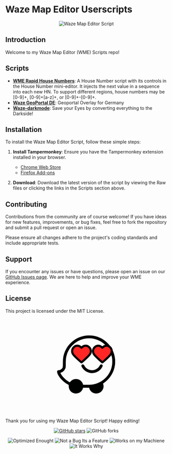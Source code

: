# Waze Map Editor Userscripts

<p align="center">
  <img src="https://media0.giphy.com/media/R7ajSIzQabEsX6nEUQ/giphy.gif" alt="Waze Map Editor Script" />
</p>

## Introduction

Welcome to my Waze Map Editor (WME) Scripts repo!

## Scripts

- [**WME Rapid House Numbers**](https://github.com/SaiCode-DEV/Waze-Scripts/raw/main/WME%20Rapid%20House%20Numbers.user.js): A House Number script with its controls in the House Number mini-editor. It injects the next value in a sequence into each new HN. To support different regions, house numbers may be [0-9]+, [0-9]+[a-z]+, or [0-9]+-[0-9]+.
- [**Waze GeoPortal DE**](https://github.com/SaiCode-DEV/Waze-Scripts/raw/main/Waze%20GeoPortal%20DE.user.js): Geoportal Overlay for Germany
- [**Waze-darkmode**](https://github.com/SaiCode-DEV/Waze-Scripts/raw/main/Waze-darkmode.user.js): Save your Eyes by converting everything to the Darkside!

## Installation

To install the Waze Map Editor Script, follow these simple steps:

1. **Install Tampermonkey**: Ensure you have the Tampermonkey extension installed in your browser.
   - [Chrome Web Store](https://chrome.google.com/webstore/detail/tampermonkey/dhdgffkkebhmkfjojejmpbldmpobfkfo?hl=en)
   - [Firefox Add-ons](https://addons.mozilla.org/en-US/firefox/addon/tampermonkey/)
     
2. **Download**: Download the latest version of the script by viewing the Raw files or clicking the links in the Scripts section above.



## Contributing

Contributions from the community are of course welcome! If you have ideas for new features, improvements, or bug fixes, feel free to fork the repository and submit a pull request or open an issue.

Please ensure all changes adhere to the project's coding standards and include appropriate tests.

## Support

If you encounter any issues or have questions, please open an issue on our [GitHub Issues page](https://github.com/SaiCode-DEV/Waze-Scripts/issues). We are here to help and improve your WME experience.

## License

This project is licensed under the MIT License.

<p align="center">
<svg
   width="210"
   height="297"
   viewBox="0 0 210 297"
   version="1.1"
   id="svg1"
   xml:space="preserve"
   inkscape:version="1.3.2 (091e20e, 2023-11-25, custom)"
   sodipodi:docname="Waze.svg"
   xmlns:inkscape="http://www.inkscape.org/namespaces/inkscape"
   xmlns:sodipodi="http://sodipodi.sourceforge.net/DTD/sodipodi-0.dtd"
   xmlns="http://www.w3.org/2000/svg"
   xmlns:svg="http://www.w3.org/2000/svg"><sodipodi:namedview
     id="namedview1"
     pagecolor="#505050"
     bordercolor="#ffffff"
     borderopacity="1"
     inkscape:showpageshadow="0"
     inkscape:pageopacity="0"
     inkscape:pagecheckerboard="1"
     inkscape:deskcolor="#505050"
     inkscape:document-units="mm"
     inkscape:zoom="0.71622834"
     inkscape:cx="143.11079"
     inkscape:cy="684.83746"
     inkscape:window-width="3440"
     inkscape:window-height="1351"
     inkscape:window-x="2151"
     inkscape:window-y="1338"
     inkscape:window-maximized="1"
     inkscape:current-layer="layer1" /><defs
     id="defs1" /><g
     inkscape:label="Ebene 1"
     inkscape:groupmode="layer"
     id="layer1"><path
       style="display:inline;fill:#fdfdfd;stroke:#ffffff;stroke-width:2;stroke-dasharray:none;stroke-opacity:1"
       d="m 94.768176,205.81266 c -4.956323,-18.04127 -29.228187,-22.22111 -40.21299,-6.92505 l -0.68762,0.9575 -1.949667,-1.05347 C 41.636618,193.23636 30.30555,182.07154 25.476341,172.73805 l -1.158192,-2.23845 1.804078,-0.58016 c 5.902939,-1.89828 11.125993,-6.80606 13.409033,-12.59964 1.570221,-3.98469 1.809711,-6.37058 1.819133,-18.12287 0.01032,-12.86688 0.890802,-19.18044 3.858302,-27.66606 11.559981,-33.055968 45.198423,-53.224966 79.748015,-47.815458 42.99363,6.731611 70.26579,49.395208 58.40429,91.365598 -7.04688,24.93451 -27.15942,44.17697 -52.7075,50.42734 -7.00869,1.71469 -9.00866,1.88763 -22.96181,1.98557 l -12.437654,0.0873 z m 34.609664,-35.15791 c 11.43486,-2.02087 22.26505,-10.37005 26.4529,-20.39298 1.47598,-3.53253 -2.00104,-7.25575 -5.6386,-6.03785 -1.30627,0.43735 -1.97092,1.14069 -3.12762,3.30963 -6.2427,11.70577 -19.32917,17.18853 -32.02821,13.41867 -6.51797,-1.93495 -12.56351,-6.81658 -15.68038,-12.66156 -2.334282,-4.37741 -5.342639,-5.54661 -8.028362,-3.12022 -2.264072,2.04546 -2.018413,4.38354 0.947374,9.01676 6.170631,9.63989 15.638818,15.48986 27.322868,16.88157 1.60742,0.19146 7.84911,-0.0728 9.78003,-0.41402 z M 97.884558,125.67519 c 5.173612,-1.16595 8.168202,-7.30577 5.978092,-12.25689 -3.78459,-8.55568 -16.689521,-6.27155 -17.178278,3.0405 -0.327398,6.23775 4.992512,10.61538 11.200186,9.21639 z m 54.800012,-0.1003 c 4.46719,-1.2251 7.26569,-6.44227 5.93273,-11.06024 -2.27064,-7.86647 -13.11583,-8.77094 -16.7462,-1.3966 -1.04701,2.12677 -1.04073,5.61099 0.014,7.75339 1.99992,4.06241 6.30312,5.93656 10.7995,4.70345 z"
       id="path12"
       inkscape:label="Infill" /><path
       style="display:inline;fill:#000101"
       d="m 69.10295,234.4622 c -11.362102,-2.19663 -18.732536,-11.1904 -18.698883,-22.81731 0.0058,-2.01713 -0.05011,-3.66751 -0.12432,-3.66751 -0.297704,0 -7.05075,-3.96175 -9.241109,-5.42141 -11.59278,-7.7254 -22.536346,-20.69856 -26.095182,-30.9348 -0.643908,-1.85206 -1.021769,-5.25276 -0.71809,-6.46271 0.358542,-1.42855 2.037355,-2.54248 4.202581,-2.7885 5.98847,-0.68044 10.245281,-3.28242 12.343397,-7.54493 1.271849,-2.58388 1.270639,-2.5716 1.446375,-14.67005 0.225617,-15.53254 1.089571,-21.58977 4.472356,-31.35596 13.844019,-39.968017 55.883701,-62.938542 96.514735,-52.73575 34.22101,8.59318 58.76079,37.311575 61.68235,72.18558 0.31907,3.80863 0.12411,13.73327 -0.33621,17.11506 -3.209,23.57555 -15.1674,42.98234 -35.10725,56.97408 l -2.14447,1.50477 0.39951,1.16372 c 5.1583,15.02573 -6.49789,30.37002 -22.5632,29.70236 -9.85512,-0.40957 -18.61774,-7.35667 -20.77805,-16.47306 l -0.36527,-1.54142 h -9.49472 -9.494713 l -0.265644,1.22251 c -1.322391,6.08571 -6.725134,12.44939 -12.670969,14.92465 -3.964539,1.65044 -9.335812,2.32197 -12.963224,1.62068 z m 50.49486,-27.1272 c 32.99983,-2.88185 60.11685,-27.53673 65.47061,-59.52608 0.85602,-5.1148 0.96144,-6.47263 0.96564,-12.43765 0.005,-6.7313 -0.38987,-10.83573 -1.5126,-15.7331 C 177.08484,87.199729 149.7261,64.301467 116.67083,62.849696 82.744086,61.35965 51.759275,84.456735 43.483687,117.40577 c -1.835805,7.30921 -2.121272,10.24188 -2.328243,23.91856 l -0.170525,11.2683 -0.561741,2.01979 c -2.066012,7.42853 -7.65947,13.30332 -14.692417,15.4314 -0.701611,0.2123 -1.307911,0.40726 -1.347334,0.43324 -0.03942,0.026 0.31716,0.81838 0.792405,1.76089 5.020878,9.95739 15.818598,20.55978 27.467238,26.97034 l 1.186571,0.65301 0.933126,-1.20405 c 10.608357,-13.6883 30.94861,-11.8197 38.58304,3.5445 0.524246,1.05504 1.168062,2.68977 1.430702,3.63272 l 0.477527,1.71447 10.949384,-2.1e-4 c 6.02216,-1.1e-4 12.04964,-0.0963 13.39439,-0.21373 z m -0.63783,-36.35981 c -10.76246,-1.32019 -20.275644,-7.17348 -26.196836,-16.11845 -3.457951,-5.22382 -3.796407,-7.62303 -1.375264,-9.74882 2.514116,-2.20742 5.480478,-1.22538 7.485008,2.47799 10.713222,19.79269 38.152092,19.34387 48.679122,-0.79624 1.60928,-3.07885 4.92687,-3.74486 7.21905,-1.44925 1.79757,1.80026 1.82421,3.3161 0.1171,6.66081 -6.5356,12.80503 -21.55525,20.73702 -35.92818,18.97396 z M 92.657422,125.49667 c -7.458276,-2.73022 -8.089836,-13.01447 -1.01398,-16.51155 4.522605,-2.23519 10.030288,-0.27183 12.183638,4.34319 0.91077,1.95192 0.84489,5.5461 -0.13824,7.54313 -1.98912,4.04047 -6.948522,6.11984 -11.031418,4.62523 z m 54.414528,0.004 c -9.49303,-3.49775 -7.14593,-17.34352 2.94003,-17.34352 8.41741,0 12.06565,9.99592 5.72791,15.69409 -2.09246,1.88131 -6.01355,2.62745 -8.66794,1.64943 z"
       id="path10"
       inkscape:label="Outline" /><g
       id="g13"
       inkscape:label="eyes"
       style="display:inline"
       transform="translate(0,-6.879167)"><path
         fill-rule="evenodd"
         clip-rule="evenodd"
         d="M 41.320054,8.5152286 C 40.65889,7.7447078 39.554072,7.5065836 38.725673,8.2121488 c -0.828401,0.7055651 -0.945029,1.8852262 -0.29448,2.7197082 0.540887,0.693793 2.177799,2.157106 2.714292,2.630732 0.06,0.05298 0.09003,0.07947 0.125039,0.08988 0.03054,0.0091 0.06397,0.0091 0.09454,0 0.03502,-0.01035 0.06501,-0.03689 0.125038,-0.08988 0.536494,-0.473626 2.173384,-1.936939 2.714287,-2.630732 0.650545,-0.834482 0.54814,-2.0215652 -0.2945,-2.7197082 -0.842642,-0.6981429 -1.928671,-0.467441 -2.589835,0.3030798 z"
         stroke="#000000"
         stroke-width="0.734872"
         stroke-linecap="round"
         stroke-linejoin="round"
         id="path1"
         style="fill:#ff2626ff;fill-opacity:1"
         transform="matrix(8.8194444,0,0,8.8194444,-274.28235,23.945321)" /><path
         fill-rule="evenodd"
         clip-rule="evenodd"
         d="M 48.700054,8.5152286 C 48.03889,7.7447078 46.934072,7.5065836 46.105673,8.2121488 c -0.828401,0.7055651 -0.945029,1.8852262 -0.29448,2.7197082 0.540887,0.693793 2.177799,2.157106 2.714292,2.630732 0.06,0.05298 0.09003,0.07947 0.125039,0.08988 0.03054,0.0091 0.06397,0.0091 0.09454,0 0.03502,-0.01035 0.06501,-0.03689 0.125038,-0.08988 0.536494,-0.473626 2.173384,-1.936939 2.714287,-2.630732 0.650545,-0.834482 0.54814,-2.0215652 -0.2945,-2.7197082 -0.842642,-0.6981429 -1.928671,-0.467441 -2.589835,0.3030798 z"
         stroke="#000000"
         stroke-width="0.734872"
         stroke-linecap="round"
         stroke-linejoin="round"
         id="path13"
         style="fill:#ff2626ff;fill-opacity:1"
         transform="matrix(8.8194444,0,0,8.8194444,-274.28235,23.945321)" /></g></g></svg>
</p>


Thank you for using my Waze Map Editor Script! Happy editing!


<p align="center">
  <a href="https://github.com/SaiCode-DEV/Waze-Scripts/"><img src="https://img.shields.io/github/stars/SaiCode-DEV/Waze-Scripts" alt="GitHub stars"></a>
  <img alt="GitHub forks" src="https://img.shields.io/github/forks/SaiCode-DEV/Waze-Scripts">
</p>

<p align="center">
    <img src="https://forthebadge.com/images/badges/0-percent-optimized.svg" alt="Optimized Enought" />
    <img src="https://forthebadge.com/images/badges/not-a-bug-a-feature.svg" alt="Not a Bug Its a Feature" />
    <img src="https://forthebadge.com/images/badges/works-on-my-machine.svg" alt="Works on my Machiene" />
    <img src="https://forthebadge.com/images/badges/it-works-why.svg" alt="It Works Why" />
</p>
